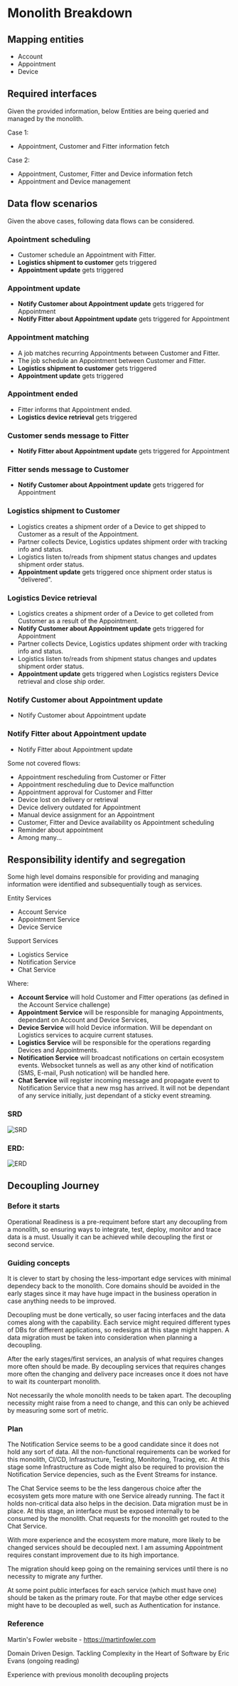 # Monolith Breakdown

## Mapping entities

* Account
* Appointment
* Device

## Required interfaces

Given the provided information, below Entities are being queried and managed by the monolith.

Case 1:

* Appointment, Customer and Fitter information fetch

Case 2:

* Appointment, Customer, Fitter and Device information fetch
* Appointment and Device management

## Data flow scenarios

Given the above cases, following data flows can be considered.

### Apointment scheduling
* Customer schedule an Appointment with Fitter.
* **Logistics shipment to customer** gets triggered
* **Appointment update** gets triggered

### Appointment update
* **Notify Customer about Appointment update** gets triggered for Appointment
* **Notify Fitter about Appointment update** gets triggered for Appointment

### Appointment matching
* A job matches recurring Appointments between Customer and Fitter.
* The job schedule an Appointment between Customer and Fitter.
* **Logistics shipment to customer** gets triggered
* **Appointment update** gets triggered

### Appointment ended
* Fitter informs that Appointment ended.
* **Logistics device retrieval** gets triggered

### Customer sends message to Fitter
* **Notify Fitter about Appointment update** gets triggered for Appointment

### Fitter sends message to Customer
* **Notify Customer about Appointment update** gets triggered for Appointment

### Logistics shipment to Customer
* Logistics creates a shipment order of a Device to get shipped to Customer as a result of the Appointment.
* Partner collects Device, Logistics updates shipment order with tracking info and status.
* Logistics listen to/reads from shipment status changes and updates shipment order status.
* **Appointment update** gets triggered once shipment order status is "delivered".

### Logistics Device retrieval
* Logistics creates a shipment order of a Device to get colleted from Customer as a result of the Appointment.
* **Notify Customer about Appointment update** gets triggered for Appointment
* Partner collects Device, Logistics updates shipment order with tracking info and status.
* Logistics listen to/reads from shipment status changes and updates shipment order status.
* **Appointment update** gets triggered when Logistics registers Device retrieval and close ship order.

### Notify Customer about Appointment update
* Notify Customer about Appointment update

### Notify Fitter about Appointment update
* Notify Fitter about Appointment update

Some not covered flows:
* Appointment rescheduling from Customer or Fitter
* Appointment rescheduling due to Device malfunction
* Appointment approval for Customer and Fitter
* Device lost on delivery or retrieval
* Device delivery outdated for Appointment
* Manual device assignment for an Appointment
* Customer, Fitter and Device availability os Appointment scheduling
* Reminder about appointment
* Among many...

## Responsibility identify and segregation

Some high level domains responsible for providing and managing information were identified and subsequentially tough as services.

Entity Services

* Account Service
* Appointment Service
* Device Service

Support Services

* Logistics Service
* Notification Service
* Chat Service

Where:

* **Account Service** will hold Customer and Fitter operations (as defined in the Account Service challenge)
* **Appointment Service** will be responsible for managing Appointments, dependant on Account and Device Services,
* **Device Service** will hold Device information. Will be dependant on Logistics services to acquire current statuses.
* **Logistics Service** will be responsible for the operations regarding Devices and Appointments.
* **Notification Service** will broadcast notifications on certain ecosystem events. Websocket tunnels as well as any other kind of notification (SMS, E-mail, Push notication) will be handled here.
* **Chat Service** will register incoming message and propagate event to Notification Service that a new msg has arrived. It will not be dependant of any service initially, just dependant of a sticky event streaming.

### SRD

![SRD](images/srd.png)

### ERD:

![ERD](images/erd.png)

## Decoupling Journey

### Before it starts

Operational Readiness is a pre-requiment before start any decoupling from a monolith, so ensuring ways to integrate, test, deploy, monitor and trace data is a must. Usually it can be achieved while decoupling the first or second service.

### Guiding concepts

It is clever to start by chosing the less-important edge services with minimal dependecy back to the monolith.
Core domains should be avoided in the early stages since it may have huge impact in the business operation in case anything needs to be improved.

Decoupling must be done vertically, so user facing interfaces and the data comes along with the capability. Each service might required different types of DBs for different applications, so redesigns at this stage might happen. A data migration must be taken into consideration when planning a decoupling.

After the early stages/first services, an analysis of what requires changes more often should be made. By decoupling services that requires changes more often the changing and delivery pace increases once it does not have to wait its counterpart monolith.

Not necessarily the whole monolith needs to be taken apart. The decoupling necessity might raise from a need to change, and this can only be achieved by measuring some sort of metric.

### Plan

The Notification Service seems to be a good candidate since it does not hold any sort of data. All the non-functional requirements can be worked for this monolith, CI/CD, Infrastructure, Testing, Monitoring, Tracing, etc.
At this stage some Infrastructure as Code might also be required to provision the Notification Service depencies, such as the Event Streams for instance.

The Chat Service seems to be the less dangerous choice after the ecosystem gets more mature with one Service already running.
The fact it holds non-critical data also helps in the decision. Data migration must be in place. At this stage, an interface must be exposed internally to be consumed by the monolith. Chat requests for the monolith get routed to the Chat Service.

With more experience and the ecosystem more mature, more likely to be changed services should be decoupled next. I am assuming Appointment requires constant improvement due to its high importance.

The migration should keep going on the remaining services until there is no necessity to migrate any further.

At some point public interfaces for each service (which must have one) should be taken as the primary route. For that maybe other edge services might have to be decoupled as well, such as Authentication for instance.


### Reference

Martin's Fowler website - https://martinfowler.com

Domain Driven Design. Tackling Complexity in the Heart of Software by Eric Evans (ongoing reading)

Experience with previous monolith decoupling projects
